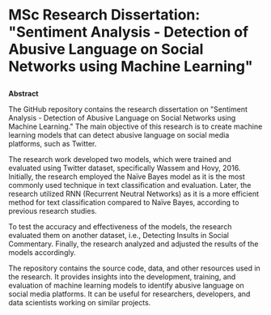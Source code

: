 <h1><p><b>MSc Research Dissertation: "Sentiment Analysis - Detection of Abusive Language on Social Networks using Machine Learning"</b></p></h1>

<b>Abstract</B>

The GitHub repository contains the research dissertation on "Sentiment Analysis - Detection of Abusive Language on Social Networks using Machine Learning." The main objective of this research is to create machine learning models that can detect abusive language on social media platforms, such as Twitter.

The research work developed two models, which were trained and evaluated using Twitter dataset, specifically Wassem and Hovy, 2016. Initially, the research employed the Naïve Bayes model as it is the most commonly used technique in text classification and evaluation. Later, the research utilized RNN (Recurrent Neutral Networks) as it is a more efficient method for text classification compared to Naïve Bayes, according to previous research studies.

To test the accuracy and effectiveness of the models, the research evaluated them on another dataset, i.e., Detecting Insults in Social Commentary. Finally, the research analyzed and adjusted the results of the models accordingly.

The repository contains the source code, data, and other resources used in the research. It provides insights into the development, training, and evaluation of machine learning models to identify abusive language on social media platforms. It can be useful for researchers, developers, and data scientists working on similar projects.
